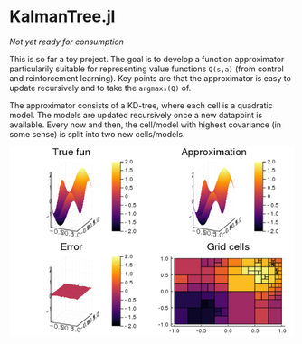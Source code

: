 # KalmanTree.jl
*Not yet ready for consumption*

This is so far a toy project. The goal is to develop a function approximator particularily suitable for representing value functions `Q(s,a)` (from control and reinforcement learning). Key points are that the approximator is easy to update recursively and to take the `argmaxₐ(Q)` of.

The approximator consists of a KD-tree, where each cell is a quadratic model. The models are updated recursively once a new datapoint is available. Every now and then, the cell/model with highest covariance (in some sense) is split into two new cells/models.

![window](figs/demo.png)
